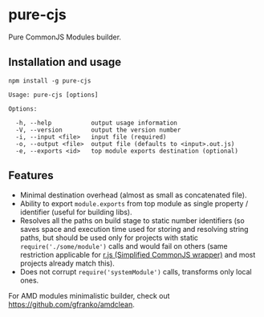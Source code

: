 pure-cjs
========

Pure CommonJS Modules builder.

Installation and usage
------------

```
npm install -g pure-cjs
```

```
Usage: pure-cjs [options]

Options:

  -h, --help           output usage information
  -V, --version        output the version number
  -i, --input <file>   input file (required)
  -o, --output <file>  output file (defaults to <input>.out.js)
  -e, --exports <id>   top module exports destination (optional)
```

Features
--------

* Minimal destination overhead (almost as small as concatenated file).
* Ability to export `module.exports` from top module as single property / identifier (useful for building libs).
* Resolves all the paths on build stage to static number identifiers (so saves space and execution time used for storing and resolving string paths, but should be used only for projects with static `require('./some/module')` calls and would fail on others (same restriction applicable for [r.js (Simplified CommonJS wrapper)](http://requirejs.org/docs/whyamd.html#sugar) and most projects already match this).
* Does not corrupt `require('systemModule')` calls, transforms only local ones.

For AMD modules minimalistic builder, check out https://github.com/gfranko/amdclean.

